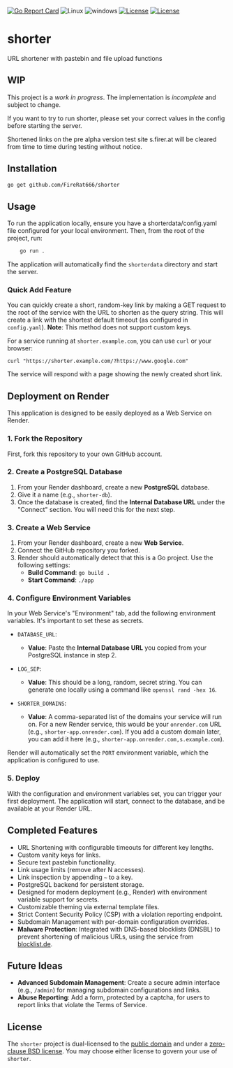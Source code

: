 [![Go Report Card](https://goreportcard.com/badge/github.com/FireRat666/shorter)](https://goreportcard.com/report/github.com/FireRat666/shorter)
![Linux](https://img.shields.io/badge/Supports-Linux-green.svg)
![windows](https://img.shields.io/badge/Supports-windows-green.svg)
[![License](https://img.shields.io/badge/License-UNLICENSE-blue.svg)](https://raw.githubusercontent.com/FireRat666/shorter/master/UNLICENSE)
[![License](https://img.shields.io/badge/License-0BSD-blue.svg)](https://raw.githubusercontent.com/FireRat666/shorter/master/LICENSE)
# shorter
URL shortener with pastebin and file upload functions


## WIP

This project is a *work in progress*. The implementation is *incomplete* and subject to change.

If you want to try to run shorter, please set your correct values in the config before starting the server.

Shortened links on the pre alpha version test site s.firer.at will be cleared from time to time during testing without notice.

## Installation

```bash
go get github.com/FireRat666/shorter
```

## Usage

To run the application locally, ensure you have a shorterdata/config.yaml file configured for your local environment. Then, from the root of the project, run:

```bash
    go run .
```

The application will automatically find the `shorterdata` directory and start the server.

### Quick Add Feature

You can quickly create a short, random-key link by making a GET request to the root of the service with the URL to shorten as the query string. This will create a link with the shortest default timeout (as configured in `config.yaml`). **Note**: This method does not support custom keys.

For a service running at `shorter.example.com`, you can use `curl` or your browser:

    curl "https://shorter.example.com/?https://www.google.com"

The service will respond with a page showing the newly created short link.

## Deployment on Render
This application is designed to be easily deployed as a Web Service on Render.

### 1. Fork the Repository
First, fork this repository to your own GitHub account.

### 2. Create a PostgreSQL Database
1.  From your Render dashboard, create a new **PostgreSQL** database.
2.  Give it a name (e.g., `shorter-db`).
3.  Once the database is created, find the **Internal Database URL** under the "Connect" section. You will need this for the next step.

### 3. Create a Web Service
1.  From your Render dashboard, create a new **Web Service**.
2.  Connect the GitHub repository you forked.
3.  Render should automatically detect that this is a Go project. Use the following settings:
    *   **Build Command**: `go build .`
    *   **Start Command**: `./app`

### 4. Configure Environment Variables
In your Web Service's "Environment" tab, add the following environment variables. It's important to set these as secrets.

*   `DATABASE_URL`:
    *   **Value**: Paste the **Internal Database URL** you copied from your PostgreSQL instance in step 2.
*   `LOG_SEP`:
    *   **Value**: This should be a long, random, secret string. You can generate one locally using a command like `openssl rand -hex 16`.

*   `SHORTER_DOMAINS`:
    *   **Value**: A comma-separated list of the domains your service will run on. For a new Render service, this would be your `onrender.com` URL (e.g., `shorter-app.onrender.com`). If you add a custom domain later, you can add it here (e.g., `shorter-app.onrender.com,s.example.com`).

Render will automatically set the `PORT` environment variable, which the application is configured to use.

### 5. Deploy
With the configuration and environment variables set, you can trigger your first deployment. The application will start, connect to the database, and be available at your Render URL.

## Completed Features
*   URL Shortening with configurable timeouts for different key lengths.
*   Custom vanity keys for links.
*   Secure text pastebin functionality.
*   Link usage limits (remove after N accesses).
*   Link inspection by appending `~` to a key.
*   PostgreSQL backend for persistent storage.
*   Designed for modern deployment (e.g., Render) with environment variable support for secrets.
*   Customizable theming via external template files.
*   Strict Content Security Policy (CSP) with a violation reporting endpoint.
*   Subdomain Management with per-domain configuration overrides.
*   **Malware Protection**: Integrated with DNS-based blocklists (DNSBL) to prevent shortening of malicious URLs, using the service from [blocklist.de](https://www.blocklist.de/en/rbldns.html).

## Future Ideas
*   **Advanced Subdomain Management**: Create a secure admin interface (e.g., `/admin`) for managing subdomain configurations and links.
*   **Abuse Reporting**: Add a form, protected by a captcha, for users to report links that violate the Terms of Service.


## License

The `shorter` project is dual-licensed to the [public domain](UNLICENSE) and under a [zero-clause BSD license](LICENSE). You may choose either license to govern your use of `shorter`.
